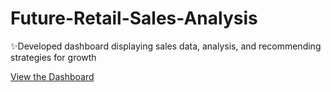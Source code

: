 # Future-Retail-Sales-Analysis
✨Developed dashboard displaying sales data, analysis, and recommending strategies for growth

[View the Dashboard](https://app.powerbi.com/view?r=eyJrIjoiMDA1ZDJmZDUtYzA2NC00Y2Q0LWE0ODYtMzkyYzE2YTZkZTk1IiwidCI6IjFjNTA2NWZiLTU1YzYtNDhlMi04MDIyLTZkYWY3YWM0MWI5NSIsImMiOjEwfQ%3D%3D&pageName=201908924792ee2cab85)
